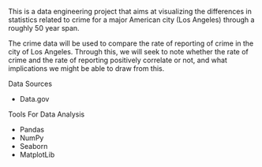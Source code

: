 This is a data engineering project that aims at visualizing the differences in statistics related to crime for a major American city (Los Angeles) through a roughly 50 year span.

The crime data will be used to compare the rate of reporting of crime in the city of Los Angeles. Through this, we will seek to note whether the rate of crime and the rate of reporting positively correlate or not, and what implications we might be able to draw from this.


Data Sources
- Data.gov

Tools For Data Analysis
- Pandas
- NumPy
- Seaborn
- MatplotLib